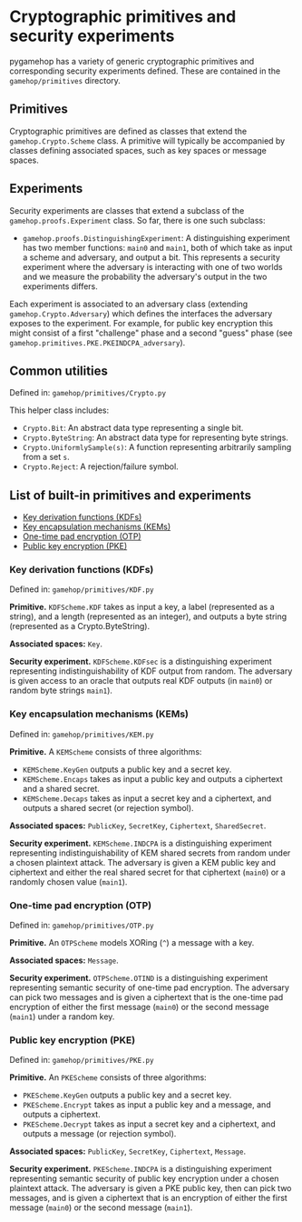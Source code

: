 # Cryptographic primitives and security experiments

pygamehop has a variety of generic cryptographic primitives and corresponding security experiments defined.  These are contained in the `gamehop/primitives` directory.

## Primitives

Cryptographic primitives are defined as classes that extend the `gamehop.Crypto.Scheme` class. A primitive will typically be accompanied by classes defining associated spaces, such as key spaces or message spaces.

## Experiments

Security experiments are classes that extend a subclass of the `gamehop.proofs.Experiment` class.  So far, there is one such subclass:

- `gamehop.proofs.DistinguishingExperiment`: A distinguishing experiment has two member functions: `main0` and `main1`, both of which take as input a scheme and adversary, and output a bit. This represents a security experiment where the adversary is interacting with one of two worlds and we measure the probability the adversary's output in the two experiments differs.

Each experiment is associated to an adversary class (extending `gamehop.Crypto.Adversary`) which defines the interfaces the adversary exposes to the experiment. For example, for public key encryption this might consist of a first "challenge" phase and a second "guess" phase (see `gamehop.primitives.PKE.PKEINDCPA_adversary`).

## Common utilities

Defined in: `gamehop/primitives/Crypto.py`

This helper class includes:

- `Crypto.Bit`: An abstract data type representing a single bit.
- `Crypto.ByteString`: An abstract data type for representing byte strings.
- `Crypto.UniformlySample(s)`: A function representing arbitrarily sampling from a set `s`.
- `Crypto.Reject`: A rejection/failure symbol.

## List of built-in primitives and experiments

- [Key derivation functions (KDFs)](#key-derivation-functions-kdfs)
- [Key encapsulation mechanisms (KEMs)](#key-encapsulation-mechanisms-kems)
- [One-time pad encryption (OTP)](#one-time-pad-encryption-otp)
- [Public key encryption (PKE)](#public-key-encryption-pke)

### Key derivation functions (KDFs)

Defined in: `gamehop/primitives/KDF.py`

**Primitive.** `KDFScheme.KDF` takes as input a key, a label (represented as a string), and a length (represented as an integer), and outputs a byte string (represented as a Crypto.ByteString).

**Associated spaces:** `Key`.

**Security experiment.** `KDFScheme.KDFsec` is a distinguishing experiment representing indistinguishability of KDF output from random.  The adversary is given access to an oracle that outputs real KDF outputs (in `main0`) or random byte strings `main1`).

### Key encapsulation mechanisms (KEMs)

Defined in: `gamehop/primitives/KEM.py`

**Primitive.** A `KEMScheme` consists of three algorithms:

- `KEMScheme.KeyGen` outputs a public key and a secret key.
- `KEMScheme.Encaps` takes as input a public key and outputs a ciphertext and a shared secret.
- `KEMScheme.Decaps` takes as input a secret key and a ciphertext, and outputs a shared secret (or rejection symbol).

**Associated spaces:** `PublicKey`, `SecretKey`, `Ciphertext`, `SharedSecret`.

**Security experiment.** `KEMScheme.INDCPA` is a distinguishing experiment representing indistinguishability of KEM shared secrets from random under a chosen plaintext attack.  The adversary is given a KEM public key and ciphertext and either the real shared secret for that ciphertext (`main0`) or a randomly chosen value (`main1`).

### One-time pad encryption (OTP)

Defined in: `gamehop/primitives/OTP.py`

**Primitive.** An `OTPScheme` models XORing (`^`) a message with a key.

**Associated spaces:** `Message`.

**Security experiment.** `OTPScheme.OTIND` is a distinguishing experiment representing semantic security of one-time pad encryption.  The adversary can pick two messages and is given a ciphertext that is the one-time pad encryption of either the first message (`main0`) or the second message (`main1`) under a random key.

### Public key encryption (PKE)

Defined in: `gamehop/primitives/PKE.py`

**Primitive.** An `PKEScheme` consists of three algorithms:

- `PKEScheme.KeyGen` outputs a public key and a secret key.
- `PKEScheme.Encrypt` takes as input a public key and a message, and outputs a ciphertext.
- `PKEScheme.Decrypt` takes as input a secret key and a ciphertext, and outputs a message (or rejection symbol).

**Associated spaces:** `PublicKey`, `SecretKey`, `Ciphertext`, `Message`.

**Security experiment.** `PKEScheme.INDCPA` is a distinguishing experiment representing semantic security of public key encryption under a chosen plaintext attack.  The adversary is given a PKE public key, then can pick two messages, and is given a ciphertext that is an encryption of either the first message (`main0`) or the second message (`main1`).
